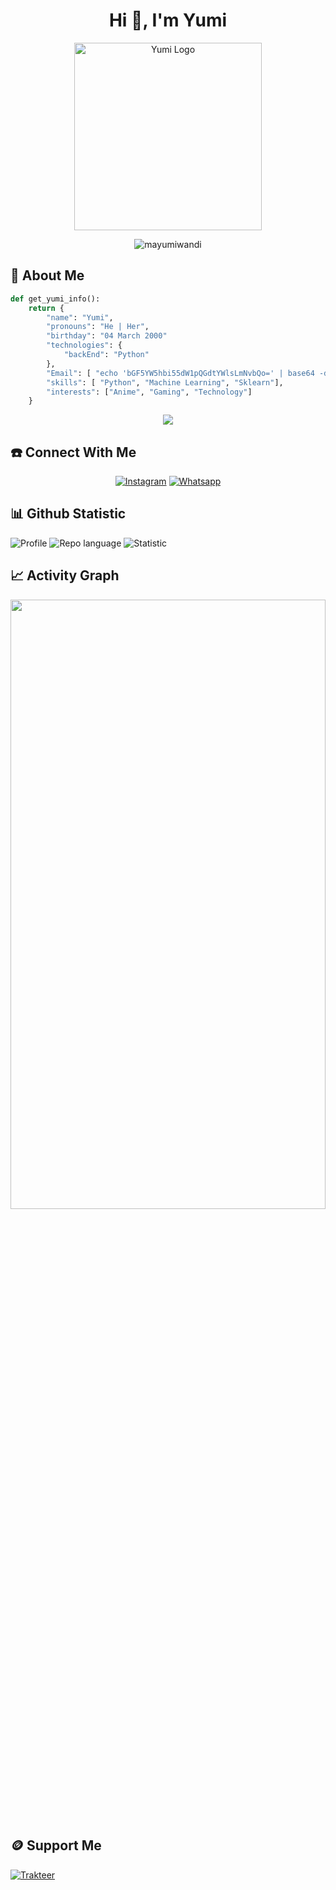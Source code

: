 
<!--
Copyright (c) 2024 Yumi. All Rights Reserved.

This project is licensed under the MIT License.
You may obtain a copy of the License at:

    https://opensource.org/licenses/MIT
    https://github.com/Mayumiwandi
-->

<h1 align="center">Hi 👋, I'm Yumi</h1>
<p align="center">
  <a href="https://github.com/mayumiwandi">
    <img src="https://github.com/user-attachments/assets/b5feabb7-3f20-4028-9436-e3f3307dd2ae" width="300" alt="Yumi Logo">
  </a>
</p>

       



<p align="center"> <img src="https://komarev.com/ghpvc/?username=mayumiwandi&label=Profile%20views&color=0e75b6&style=flat" alt="mayumiwandi" /> </p>


## 🚀 About Me
```py
def get_yumi_info():
    return {
        "name": "Yumi",
        "pronouns": "He | Her",
        "birthday": "04 March 2000"
        "technologies": {
            "backEnd": "Python"
        },
        "Email": [ "echo 'bGF5YW5hbi55dW1pQGdtYWlsLmNvbQo=' | base64 -d" ]
        "skills": [ "Python", "Machine Learning", "Sklearn"],
        "interests": ["Anime", "Gaming", "Technology"]
    }
```

<p align="center">
  <a href="https://github.com/Mayumiwandi">
    <img src="https://skillicons.dev/icons?i=linux,ubuntu,github,gitlab,tensorflow,matlab,vscode,vscodium,cloudflare,workers,fastapi,py,md,neovim,tailwind,html&theme=light" />
  </a>
</p>

## ☎️ Connect With Me
<p align="center">
<a href="https://www.instagram.com/mayumi_wandi" target="_blank"><img src="https://img.shields.io/badge/Instagram-%23E4405F.svg?&style=flat-square&logo=instagram&logoColor=white" alt="Instagram"></a>
<a href="https://api.whatsapp.com/send?phone=6287817598153&text=Hello+Mayumi" target="_blank"><img src="https://img.shields.io/badge/Whatsapp-%808080.svg?&style=flat-square&logo=Whatsapp&logoColor=white" alt="Whatsapp"></a>
</p>



## 📊 Github Statistic

![Profile](https://github-profile-summary-cards.vercel.app/api/cards/profile-details?username=mayumiwandi&theme=tokyonight)
![Repo language](https://github-profile-summary-cards.vercel.app/api/cards/repos-per-language?username=mayumiwandi&theme=jolly)
![Statistic](http://github-profile-summary-cards.vercel.app/api/cards/stats?username=mayumiwandi&theme=tokyonight)


## 📈 Activity Graph
<p align="center">
<a href="https://github.com/mayumiwandi">
 <img src="https://github-readme-activity-graph.vercel.app/graph?username=mayumiwandi&theme=dracula&area=true&hide_border=true#gh-dark-mode-only" width="100%" height="50%">
</a>
</p>

## 🪙 Support Me
[![Trakteer](https://img.shields.io/badge/Donate%20here-bf00ff )](https://saweria.co/YumiYui)


